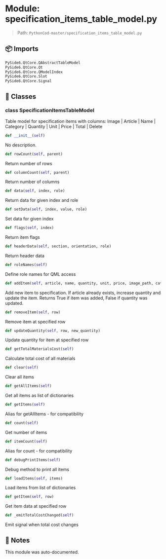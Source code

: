 # Module: specification_items_table_model.py

> Path: `PythonCod-master/specification_items_table_model.py`

## 📦 Imports
```python
PySide6.QtCore.QAbstractTableModel
PySide6.QtCore.Qt
PySide6.QtCore.QModelIndex
PySide6.QtCore.Slot
PySide6.QtCore.Signal
```

## 🧩 Classes

### class SpecificationItemsTableModel

Table model for specification items with columns:
Image | Article | Name | Category | Quantity | Unit | Price | Total | Delete

```python
def __init__(self)
```
No description.

```python
def rowCount(self, parent)
```
Return number of rows

```python
def columnCount(self, parent)
```
Return number of columns

```python
def data(self, index, role)
```
Return data for given index and role

```python
def setData(self, index, value, role)
```
Set data for given index

```python
def flags(self, index)
```
Return item flags

```python
def headerData(self, section, orientation, role)
```
Return header data

```python
def roleNames(self)
```
Define role names for QML access

```python
def addItem(self, article, name, quantity, unit, price, image_path, category, status)
```
Add new item to specification.
If article already exists, increase quantity and update the item.
Returns True if item was added, False if quantity was updated.

```python
def removeItem(self, row)
```
Remove item at specified row

```python
def updateQuantity(self, row, new_quantity)
```
Update quantity for item at specified row

```python
def getTotalMaterialsCost(self)
```
Calculate total cost of all materials

```python
def clear(self)
```
Clear all items

```python
def getAllItems(self)
```
Get all items as list of dictionaries

```python
def getItems(self)
```
Alias for getAllItems - for compatibility

```python
def count(self)
```
Get number of items

```python
def itemCount(self)
```
Alias for count - for compatibility

```python
def debugPrintItems(self)
```
Debug method to print all items

```python
def loadItems(self, items)
```
Load items from list of dictionaries

```python
def getItem(self, row)
```
Get item data at specified row

```python
def _emitTotalCostChanged(self)
```
Emit signal when total cost changes

## 📝 Notes
This module was auto-documented.
